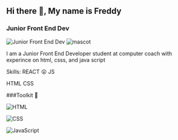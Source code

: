 ## Hi there 👋, My name is Freddy
### Junior Front End Dev
![Junior Front End Dev](https://i.pinimg.com/originals/ae/56/d1/ae56d10f023f455739a635e435732a94.gif)
![mascot](https://user-images.githubusercontent.com/5713670/87202985-820dcb80-c2b6-11ea-9f56-7ec461c497c3.gif)

I am a Junior Front End Developer student at computer coach with experince on html, csss, and java script

Skills: 
REACT 😮
JS

HTML 
CSS

###Toolkit 🧰

![HTML](https://cdn.iconscout.com/icon/free/png-256/html5-42-1175210.png)

![CSS](https://cdn.iconscout.com/icon/free/png-128/css3-2038878-1720091.png)

![JavaScript](https://cdn.iconscout.com/icon/free/png-256/javascript-2038874-1720087.png)


